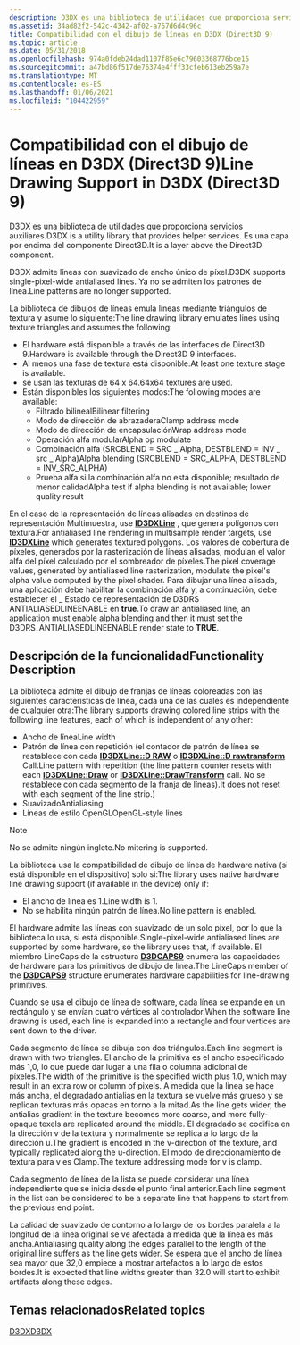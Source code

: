 ```yaml
---
description: D3DX es una biblioteca de utilidades que proporciona servicios auxiliares. Es una capa por encima del componente Direct3D.
ms.assetid: 34ad82f2-542c-4342-af02-a767d6d4c96c
title: Compatibilidad con el dibujo de líneas en D3DX (Direct3D 9)
ms.topic: article
ms.date: 05/31/2018
ms.openlocfilehash: 974a0fdeb24dad1107f85e6c79603368776bce15
ms.sourcegitcommit: a47bd86f517de76374e4fff33cfeb613eb259a7e
ms.translationtype: MT
ms.contentlocale: es-ES
ms.lasthandoff: 01/06/2021
ms.locfileid: "104422959"
---
```

# <a name="line-drawing-support-in-d3dx-direct3d-9"></a><span data-ttu-id="513f1-104">Compatibilidad con el dibujo de líneas en D3DX (Direct3D 9)</span><span class="sxs-lookup"><span data-stu-id="513f1-104">Line Drawing Support in D3DX (Direct3D 9)</span></span>

<span data-ttu-id="513f1-105">D3DX es una biblioteca de utilidades que proporciona servicios auxiliares.</span><span class="sxs-lookup"><span data-stu-id="513f1-105">D3DX is a utility library that provides helper services.</span></span> <span data-ttu-id="513f1-106">Es una capa por encima del componente Direct3D.</span><span class="sxs-lookup"><span data-stu-id="513f1-106">It is a layer above the Direct3D component.</span></span>

<span data-ttu-id="513f1-107">D3DX admite líneas con suavizado de ancho único de píxel.</span><span class="sxs-lookup"><span data-stu-id="513f1-107">D3DX supports single-pixel-wide antialiased lines.</span></span> <span data-ttu-id="513f1-108">Ya no se admiten los patrones de línea.</span><span class="sxs-lookup"><span data-stu-id="513f1-108">Line patterns are no longer supported.</span></span>

<span data-ttu-id="513f1-109">La biblioteca de dibujos de líneas emula líneas mediante triángulos de textura y asume lo siguiente:</span><span class="sxs-lookup"><span data-stu-id="513f1-109">The line drawing library emulates lines using texture triangles and assumes the following:</span></span>

-   <span data-ttu-id="513f1-110">El hardware está disponible a través de las interfaces de Direct3D 9.</span><span class="sxs-lookup"><span data-stu-id="513f1-110">Hardware is available through the Direct3D 9 interfaces.</span></span>
-   <span data-ttu-id="513f1-111">Al menos una fase de textura está disponible.</span><span class="sxs-lookup"><span data-stu-id="513f1-111">At least one texture stage is available.</span></span>
-   <span data-ttu-id="513f1-112">se usan las texturas de 64 x 64.</span><span class="sxs-lookup"><span data-stu-id="513f1-112">64x64 textures are used.</span></span>
-   <span data-ttu-id="513f1-113">Están disponibles los siguientes modos:</span><span class="sxs-lookup"><span data-stu-id="513f1-113">The following modes are available:</span></span>
    -   <span data-ttu-id="513f1-114">Filtrado bilineal</span><span class="sxs-lookup"><span data-stu-id="513f1-114">Bilinear filtering</span></span>
    -   <span data-ttu-id="513f1-115">Modo de dirección de abrazadera</span><span class="sxs-lookup"><span data-stu-id="513f1-115">Clamp address mode</span></span>
    -   <span data-ttu-id="513f1-116">Modo de dirección de encapsulación</span><span class="sxs-lookup"><span data-stu-id="513f1-116">Wrap address mode</span></span>
    -   <span data-ttu-id="513f1-117">Operación alfa modular</span><span class="sxs-lookup"><span data-stu-id="513f1-117">Alpha op modulate</span></span>
    -   <span data-ttu-id="513f1-118">Combinación alfa (SRCBLEND = SRC \_ Alpha, DESTBLEND = INV \_ src \_ Alpha)</span><span class="sxs-lookup"><span data-stu-id="513f1-118">Alpha blending (SRCBLEND = SRC\_ALPHA, DESTBLEND = INV\_SRC\_ALPHA)</span></span>
    -   <span data-ttu-id="513f1-119">Prueba alfa si la combinación alfa no está disponible; resultado de menor calidad</span><span class="sxs-lookup"><span data-stu-id="513f1-119">Alpha test if alpha blending is not available; lower quality result</span></span>

<span data-ttu-id="513f1-120">En el caso de la representación de líneas alisadas en destinos de representación Multimuestra, use [**ID3DXLine**](id3dxline.md) , que genera polígonos con textura.</span><span class="sxs-lookup"><span data-stu-id="513f1-120">For antialiased line rendering in multisample render targets, use [**ID3DXLine**](id3dxline.md) which generates textured polygons.</span></span> <span data-ttu-id="513f1-121">Los valores de cobertura de píxeles, generados por la rasterización de líneas alisadas, modulan el valor alfa del píxel calculado por el sombreador de píxeles.</span><span class="sxs-lookup"><span data-stu-id="513f1-121">The pixel coverage values, generated by antialiased line rasterization, modulate the pixel's alpha value computed by the pixel shader.</span></span> <span data-ttu-id="513f1-122">Para dibujar una línea alisada, una aplicación debe habilitar la combinación alfa y, a continuación, debe establecer el \_ Estado de representación de D3DRS ANTIALIASEDLINEENABLE en **true**.</span><span class="sxs-lookup"><span data-stu-id="513f1-122">To draw an antialiased line, an application must enable alpha blending and then it must set the D3DRS\_ANTIALIASEDLINEENABLE render state to **TRUE**.</span></span>

## <a name="functionality-description"></a><span data-ttu-id="513f1-123">Descripción de la funcionalidad</span><span class="sxs-lookup"><span data-stu-id="513f1-123">Functionality Description</span></span>

<span data-ttu-id="513f1-124">La biblioteca admite el dibujo de franjas de líneas coloreadas con las siguientes características de línea, cada una de las cuales es independiente de cualquier otra:</span><span class="sxs-lookup"><span data-stu-id="513f1-124">The library supports drawing colored line strips with the following line features, each of which is independent of any other:</span></span>

-   <span data-ttu-id="513f1-125">Ancho de línea</span><span class="sxs-lookup"><span data-stu-id="513f1-125">Line width</span></span>
-   <span data-ttu-id="513f1-126">Patrón de línea con repetición (el contador de patrón de línea se restablece con cada [**ID3DXLine::D RAW**](id3dxline--draw.md) o [**ID3DXLine::D rawtransform**](id3dxline--drawtransform.md) Call.</span><span class="sxs-lookup"><span data-stu-id="513f1-126">Line pattern with repetition (the line pattern counter resets with each [**ID3DXLine::Draw**](id3dxline--draw.md) or [**ID3DXLine::DrawTransform**](id3dxline--drawtransform.md) call.</span></span> <span data-ttu-id="513f1-127">No se restablece con cada segmento de la franja de líneas).</span><span class="sxs-lookup"><span data-stu-id="513f1-127">It does not reset with each segment of the line strip.)</span></span>
-   <span data-ttu-id="513f1-128">Suavizado</span><span class="sxs-lookup"><span data-stu-id="513f1-128">Antialiasing</span></span>
-   <span data-ttu-id="513f1-129">Líneas de estilo OpenGL</span><span class="sxs-lookup"><span data-stu-id="513f1-129">OpenGL-style lines</span></span>

> [!Note]  
> <span data-ttu-id="513f1-130">No se admite ningún inglete.</span><span class="sxs-lookup"><span data-stu-id="513f1-130">No mitering is supported.</span></span>

 

<span data-ttu-id="513f1-131">La biblioteca usa la compatibilidad de dibujo de línea de hardware nativa (si está disponible en el dispositivo) solo si:</span><span class="sxs-lookup"><span data-stu-id="513f1-131">The library uses native hardware line drawing support (if available in the device) only if:</span></span>

-   <span data-ttu-id="513f1-132">El ancho de línea es 1.</span><span class="sxs-lookup"><span data-stu-id="513f1-132">Line width is 1.</span></span>
-   <span data-ttu-id="513f1-133">No se habilita ningún patrón de línea.</span><span class="sxs-lookup"><span data-stu-id="513f1-133">No line pattern is enabled.</span></span>

<span data-ttu-id="513f1-134">El hardware admite las líneas con suavizado de un solo píxel, por lo que la biblioteca lo usa, si está disponible.</span><span class="sxs-lookup"><span data-stu-id="513f1-134">Single-pixel-wide antialiased lines are supported by some hardware, so the library uses that, if available.</span></span> <span data-ttu-id="513f1-135">El miembro LineCaps de la estructura [**D3DCAPS9**](/windows/desktop/api/D3D9Caps/ns-d3d9caps-d3dcaps9) enumera las capacidades de hardware para los primitivos de dibujo de línea.</span><span class="sxs-lookup"><span data-stu-id="513f1-135">The LineCaps member of the [**D3DCAPS9**](/windows/desktop/api/D3D9Caps/ns-d3d9caps-d3dcaps9) structure enumerates hardware capabilities for line-drawing primitives.</span></span>

<span data-ttu-id="513f1-136">Cuando se usa el dibujo de línea de software, cada línea se expande en un rectángulo y se envían cuatro vértices al controlador.</span><span class="sxs-lookup"><span data-stu-id="513f1-136">When the software line drawing is used, each line is expanded into a rectangle and four vertices are sent down to the driver.</span></span>

<span data-ttu-id="513f1-137">Cada segmento de línea se dibuja con dos triángulos.</span><span class="sxs-lookup"><span data-stu-id="513f1-137">Each line segment is drawn with two triangles.</span></span> <span data-ttu-id="513f1-138">El ancho de la primitiva es el ancho especificado más 1,0, lo que puede dar lugar a una fila o columna adicional de píxeles.</span><span class="sxs-lookup"><span data-stu-id="513f1-138">The width of the primitive is the specified width plus 1.0, which may result in an extra row or column of pixels.</span></span> <span data-ttu-id="513f1-139">A medida que la línea se hace más ancha, el degradado antialias en la textura se vuelve más grueso y se replican texturas más opacas en torno a la mitad.</span><span class="sxs-lookup"><span data-stu-id="513f1-139">As the line gets wider, the antialias gradient in the texture becomes more coarse, and more fully-opaque texels are replicated around the middle.</span></span> <span data-ttu-id="513f1-140">El degradado se codifica en la dirección v de la textura y normalmente se replica a lo largo de la dirección u.</span><span class="sxs-lookup"><span data-stu-id="513f1-140">The gradient is encoded in the v-direction of the texture, and typically replicated along the u-direction.</span></span> <span data-ttu-id="513f1-141">El modo de direccionamiento de textura para v es Clamp.</span><span class="sxs-lookup"><span data-stu-id="513f1-141">The texture addressing mode for v is clamp.</span></span>

<span data-ttu-id="513f1-142">Cada segmento de línea de la lista se puede considerar una línea independiente que se inicia desde el punto final anterior.</span><span class="sxs-lookup"><span data-stu-id="513f1-142">Each line segment in the list can be considered to be a separate line that happens to start from the previous end point.</span></span>

<span data-ttu-id="513f1-143">La calidad de suavizado de contorno a lo largo de los bordes paralela a la longitud de la línea original se ve afectada a medida que la línea es más ancha.</span><span class="sxs-lookup"><span data-stu-id="513f1-143">Antialiasing quality along the edges parallel to the length of the original line suffers as the line gets wider.</span></span> <span data-ttu-id="513f1-144">Se espera que el ancho de línea sea mayor que 32,0 empiece a mostrar artefactos a lo largo de estos bordes.</span><span class="sxs-lookup"><span data-stu-id="513f1-144">It is expected that line widths greater than 32.0 will start to exhibit artifacts along these edges.</span></span>

## <a name="related-topics"></a><span data-ttu-id="513f1-145">Temas relacionados</span><span class="sxs-lookup"><span data-stu-id="513f1-145">Related topics</span></span>

<dl> <dt>

[<span data-ttu-id="513f1-146">D3DX</span><span class="sxs-lookup"><span data-stu-id="513f1-146">D3DX</span></span>](d3dx.md)
</dt> </dl>

 

 



